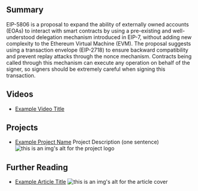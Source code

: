 ## Summary

EIP-5806 is a proposal to expand the ability of externally owned accounts (EOAs) to interact with smart contracts by using a pre-existing and well-understood delegation mechanism introduced in EIP-7, without adding new complexity to the Ethereum Virtual Machine (EVM). The proposal suggests using a transaction envelope (EIP-2718) to ensure backward compatibility and prevent replay attacks through the nonce mechanism. Contracts being called through this mechanism can execute any operation on behalf of the signer, so signers should be extremely careful when signing this transaction.

## Videos

- [Example Video Title](https://www.youtube.com/watch?v=TDGq4aeevgY)

## Projects

- [Example Project Name](https://xxxx.xxx/xxxxx) Project Description (one sentence) ![this is an img's alt for the project logo](https://xxxx.xxx/project-logo.xxx)

## Further Reading

- [Example Article Title](https://xxxx.xxx/xxxxx) ![this is an img's alt for the article cover](https://xxxx.xxx/article-cover.xxx)
